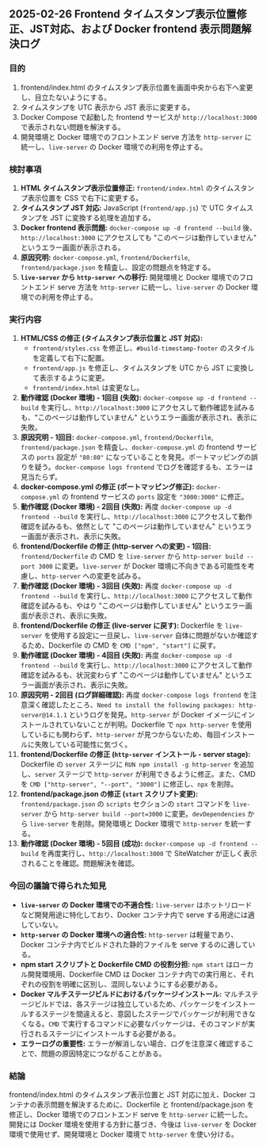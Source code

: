 ## 2025-02-26 Frontend タイムスタンプ表示位置修正、JST対応、および Docker frontend 表示問題解決ログ

### 目的

1.  frontend/index.html のタイムスタンプ表示位置を画面中央から右下へ変更し、目立たないようにする。
2.  タイムスタンプを UTC 表示から JST 表示に変更する。
3.  Docker Compose で起動した frontend サービスが `http://localhost:3000` で表示されない問題を解決する。
4.  開発環境と Docker 環境でのフロントエンド serve 方法を `http-server` に統一し、`live-server` の Docker 環境での利用を停止する。

### 検討事項

1.  **HTML タイムスタンプ表示位置修正:**  `frontend/index.html` のタイムスタンプ表示位置を CSS で右下に変更する。
2.  **タイムスタンプ JST 対応:**  JavaScript (`frontend/app.js`) で UTC タイムスタンプを JST に変換する処理を追加する。
3.  **Docker frontend 表示問題:**  `docker-compose up -d frontend --build` 後、`http://localhost:3000` にアクセスしても "このページは動作していません" というエラー画面が表示される。
4.  **原因究明:**  `docker-compose.yml`, `frontend/Dockerfile`, `frontend/package.json` を精査し、設定の問題点を特定する。
5.  **`live-server` から `http-server` への移行:**  開発環境と Docker 環境でのフロントエンド serve 方法を `http-server` に統一し、`live-server` の Docker 環境での利用を停止する。

### 実行内容

1.  **HTML/CSS の修正 (タイムスタンプ表示位置と JST 対応):**
    -   `frontend/styles.css` を修正し、`#build-timestamp-footer` のスタイルを定義して右下に配置。
    -   `frontend/app.js` を修正し、タイムスタンプを UTC から JST に変換して表示するように変更。
    -   `frontend/index.html` は変更なし。
2.  **動作確認 (Docker 環境) - 1回目 (失敗):**  `docker-compose up -d frontend --build` を実行し、`http://localhost:3000` にアクセスして動作確認を試みるも、"このページは動作していません" というエラー画面が表示され、表示に失敗。
3.  **原因究明 - 1回目:**  `docker-compose.yml`, `frontend/Dockerfile`, `frontend/package.json` を精査し、`docker-compose.yml` の frontend サービスの `ports` 設定が `"80:80"` になっていることを発見。ポートマッピングの誤りを疑う。`docker-compose logs frontend` でログを確認するも、エラーは見当たらず。
4.  **docker-compose.yml の修正 (ポートマッピング修正):**  `docker-compose.yml` の frontend サービスの `ports` 設定を `"3000:3000"` に修正。
5.  **動作確認 (Docker 環境) - 2回目 (失敗):**  再度 `docker-compose up -d frontend --build` を実行し、`http://localhost:3000` にアクセスして動作確認を試みるも、依然として "このページは動作していません" というエラー画面が表示され、表示に失敗。
6.  **frontend/Dockerfile の修正 (http-server への変更) - 1回目:**  `frontend/Dockerfile` の CMD を `live-server` から `http-server build --port 3000` に変更。`live-server` が Docker 環境に不向きである可能性を考慮し、`http-server` への変更を試みる。
7.  **動作確認 (Docker 環境) - 3回目 (失敗):**  再度 `docker-compose up -d frontend --build` を実行し、`http://localhost:3000` にアクセスして動作確認を試みるも、やはり "このページは動作していません" というエラー画面が表示され、表示に失敗。
8.  **frontend/Dockerfile の修正 (live-server に戻す):**  Dockerfile を `live-server` を使用する設定に一旦戻し、`live-server` 自体に問題がないか確認するため、Dockerfile の CMD を `CMD ["npm", "start"]` に戻す。
9.  **動作確認 (Docker 環境) - 4回目 (失敗):**  再度 `docker-compose up -d frontend --build` を実行し、`http://localhost:3000` にアクセスして動作確認を試みるも、状況変わらず "このページは動作していません" というエラー画面が表示され、表示に失敗。
10. **原因究明 - 2回目 (ログ詳細確認):**  再度 `docker-compose logs frontend` を注意深く確認したところ、`Need to install the following packages: http-server@14.1.1` というログを発見。`http-server` が Docker イメージにインストールされていないことが判明。Dockerfile で `npx http-server` を使用しているにも関わらず、`http-server` が見つからないため、毎回インストールに失敗している可能性に気づく。
11. **frontend/Dockerfile の修正 (`http-server` インストール - server stage):**  Dockerfile の `server` ステージに `RUN npm install -g http-server` を追加し、`server` ステージで `http-server` が利用できるように修正。また、CMD を `CMD ["http-server", "--port", "3000"]` に修正し、`npx` を削除。
12. **frontend/package.json の修正 (`start` スクリプト変更):**  `frontend/package.json` の `scripts` セクションの `start` コマンドを `live-server` から `http-server build --port=3000` に変更。`devDependencies` から `live-server` を削除。開発環境と Docker 環境で `http-server` を統一する。
13. **動作確認 (Docker 環境) - 5回目 (成功):**  `docker-compose up -d frontend --build` を再度実行し、`http://localhost:3000` で SiteWatcher が正しく表示されることを確認。問題解決を確認。

### 今回の議論で得られた知見

*   **`live-server` の Docker 環境での不適合性:**  `live-server` はホットリロードなど開発用途に特化しており、Docker コンテナ内で serve する用途には適していない。
*   **`http-server` の Docker 環境への適合性:**  `http-server` は軽量であり、Docker コンテナ内でビルドされた静的ファイルを serve するのに適している。
*   **npm start スクリプトと Dockerfile CMD の役割分担:**  `npm start` はローカル開発環境用、Dockerfile CMD は Docker コンテナ内での実行用と、それぞれの役割を明確に区別し、混同しないようにする必要がある。
*   **Docker マルチステージビルドにおけるパッケージインストール:**  マルチステージビルドでは、各ステージは独立しているため、パッケージをインストールするステージを間違えると、意図したステージでパッケージが利用できなくなる。`CMD` で実行するコマンドに必要なパッケージは、そのコマンドが実行されるステージにインストールする必要がある。
*   **エラーログの重要性:**  エラーが解消しない場合、ログを注意深く確認することで、問題の原因特定につながることがある。

### 結論

frontend/index.html のタイムスタンプ表示位置と JST 対応に加え、Docker コンテナの表示問題を解決するために、Dockerfile と frontend/package.json を修正し、Docker 環境でのフロントエンド serve を `http-server` に統一した。開発には Docker 環境を使用する方針に基づき、今後は `live-server` を Docker 環境で使用せず、開発環境と Docker 環境で `http-server` を使い分ける。

